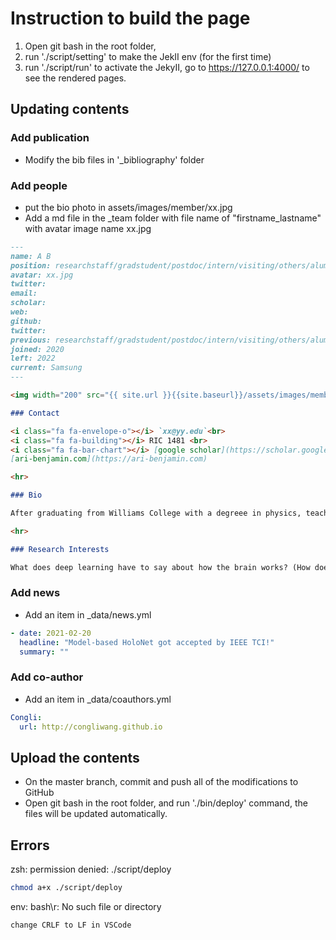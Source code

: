 # Instruction to build the page

1. Open git bash in the root folder,
2. run './script/setting' to make the JekII env (for the first time)
3. run './script/run' to activate the JekyII, go to https://127.0.0.1:4000/ to see the rendered pages.

## Updating contents

### Add publication

- Modify the bib files in '\_bibliography' folder

### Add people

- put the bio photo in assets/images/member/xx.jpg
- Add a md file in the \_team folder with file name of "firstname_lastname" with avatar image name xx.jpg

```markdown
---
name: A B
position: researchstaff/gradstudent/postdoc/intern/visiting/others/alumni
avatar: xx.jpg
twitter:
email: 
scholar: 
web: 
github: 
twitter: 
previous: researchstaff/gradstudent/postdoc/intern/visiting/others/alumni
joined: 2020
left: 2022
current: Samsung
---

<img width="200" src="{{ site.url }}{{site.baseurl}}/assets/images/member/{{page.avatar}}" data-action="zoom">

### Contact

<i class="fa fa-envelope-o"></i> `xx@yy.edu`<br>
<i class="fa fa-building"></i> RIC 1481 <br>
<i class="fa fa-bar-chart"></i> [google scholar](https://scholar.google.com/citations?user=GW6D4ZIAAAAJ&hl=en) <br>
[ari-benjamin.com](https://ari-benjamin.com)

<hr>

### Bio

After graduating from Williams College with a degreee in physics, teaching high school chemistry for a year in Mexico, and obtaining a master's in nanoscale simulation and biomaterials at Northwestern, I joined this awesome lab for computational neuroscience! I'm all about nonlinear life trajectories, which is fair, since the brain is nonlinear too.

<hr>

### Research Interests

What does deep learning have to say about how the brain works? (How does deep learning work?) What is the most fruitful and insightful way to conceptualize the brain?
```

### Add news

- Add an item in \_data/news.yml

```yaml
- date: 2021-02-20
  headline: "Model-based HoloNet got accepted by IEEE TCI!"
  summary: ""
```

### Add co-author

- Add an item in \_data/coauthors.yml

```yaml
Congli:
  url: http://congliwang.github.io
```

## Upload the contents

- On the master branch, commit and push all of the modifications to GitHub
- Open git bash in the root folder, and run './bin/deploy' command, the files will be updated automatically.




## Errors

zsh: permission denied: ./script/deploy

```bash
chmod a+x ./script/deploy
```

env: bash\r: No such file or directory

```bash
change CRLF to LF in VSCode
```